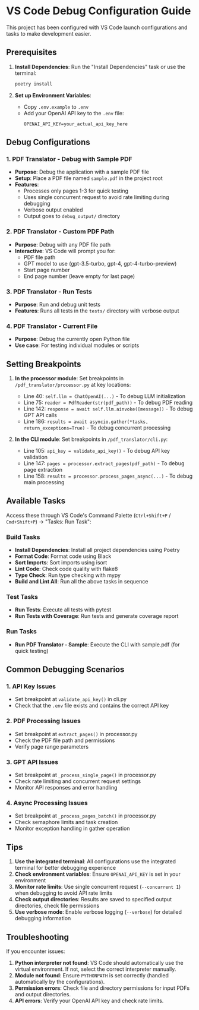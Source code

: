 # VS Code Debug Configuration Guide

This project has been configured with VS Code launch configurations and tasks to make development easier.

## Prerequisites

1. **Install Dependencies**: Run the "Install Dependencies" task or use the terminal:
   ```bash
   poetry install
   ```

2. **Set up Environment Variables**: 
   - Copy `.env.example` to `.env`
   - Add your OpenAI API key to the `.env` file:
     ```
     OPENAI_API_KEY=your_actual_api_key_here
     ```

## Debug Configurations

### 1. PDF Translator - Debug with Sample PDF
- **Purpose**: Debug the application with a sample PDF file
- **Setup**: Place a PDF file named `sample.pdf` in the project root
- **Features**: 
  - Processes only pages 1-3 for quick testing
  - Uses single concurrent request to avoid rate limiting during debugging
  - Verbose output enabled
  - Output goes to `debug_output/` directory

### 2. PDF Translator - Custom PDF Path
- **Purpose**: Debug with any PDF file path
- **Interactive**: VS Code will prompt you for:
  - PDF file path
  - GPT model to use (gpt-3.5-turbo, gpt-4, gpt-4-turbo-preview)
  - Start page number
  - End page number (leave empty for last page)

### 3. PDF Translator - Run Tests
- **Purpose**: Run and debug unit tests
- **Features**: Runs all tests in the `tests/` directory with verbose output

### 4. PDF Translator - Current File
- **Purpose**: Debug the currently open Python file
- **Use case**: For testing individual modules or scripts

## Setting Breakpoints

1. **In the processor module**: Set breakpoints in `/pdf_translator/processor.py` at key locations:
   - Line 40: `self.llm = ChatOpenAI(...)` - To debug LLM initialization
   - Line 75: `reader = PdfReader(str(pdf_path))` - To debug PDF reading
   - Line 142: `response = await self.llm.ainvoke([message])` - To debug GPT API calls
   - Line 186: `results = await asyncio.gather(*tasks, return_exceptions=True)` - To debug concurrent processing

2. **In the CLI module**: Set breakpoints in `/pdf_translator/cli.py`:
   - Line 105: `api_key = validate_api_key()` - To debug API key validation
   - Line 147: `pages = processor.extract_pages(pdf_path)` - To debug page extraction
   - Line 158: `results = processor.process_pages_async(...)` - To debug main processing

## Available Tasks

Access these through VS Code's Command Palette (`Ctrl+Shift+P` / `Cmd+Shift+P`) → "Tasks: Run Task":

### Build Tasks
- **Install Dependencies**: Install all project dependencies using Poetry
- **Format Code**: Format code using Black
- **Sort Imports**: Sort imports using isort
- **Lint Code**: Check code quality with flake8
- **Type Check**: Run type checking with mypy
- **Build and Lint All**: Run all the above tasks in sequence

### Test Tasks
- **Run Tests**: Execute all tests with pytest
- **Run Tests with Coverage**: Run tests and generate coverage report

### Run Tasks
- **Run PDF Translator - Sample**: Execute the CLI with sample.pdf (for quick testing)

## Common Debugging Scenarios

### 1. API Key Issues
- Set breakpoint at `validate_api_key()` in cli.py
- Check that the `.env` file exists and contains the correct API key

### 2. PDF Processing Issues
- Set breakpoint at `extract_pages()` in processor.py
- Check the PDF file path and permissions
- Verify page range parameters

### 3. GPT API Issues
- Set breakpoint at `_process_single_page()` in processor.py
- Check rate limiting and concurrent request settings
- Monitor API responses and error handling

### 4. Async Processing Issues
- Set breakpoint at `_process_pages_batch()` in processor.py
- Check semaphore limits and task creation
- Monitor exception handling in gather operation

## Tips

1. **Use the integrated terminal**: All configurations use the integrated terminal for better debugging experience
2. **Check environment variables**: Ensure `OPENAI_API_KEY` is set in your environment
3. **Monitor rate limits**: Use single concurrent request (`--concurrent 1`) when debugging to avoid API rate limits
4. **Check output directories**: Results are saved to specified output directories, check file permissions
5. **Use verbose mode**: Enable verbose logging (`--verbose`) for detailed debugging information

## Troubleshooting

If you encounter issues:

1. **Python interpreter not found**: VS Code should automatically use the virtual environment. If not, select the correct interpreter manually.
2. **Module not found**: Ensure `PYTHONPATH` is set correctly (handled automatically by the configurations).
3. **Permission errors**: Check file and directory permissions for input PDFs and output directories.
4. **API errors**: Verify your OpenAI API key and check rate limits.
